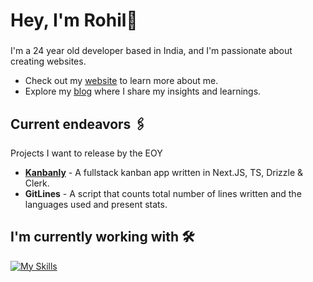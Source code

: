 <h1 align="left">Hey, I'm Rohil👋 </h1>

###

I'm a 24 year old developer based in India, and I'm passionate about creating websites.
- Check out my [website](https://www.rohilvarma.in/) to learn more about me.
- Explore my [blog](https://dev.to/rohilvarma) where I share my insights and learnings.

###

## Current endeavors 🖇️

Projects I want to release by the EOY
- **[Kanbanly](https://github.com/rohilvarma/kanbanly)** - A fullstack kanban app written in Next.JS, TS, Drizzle & Clerk.
- **GitLines** - A script that counts total number of lines written and the languages used and present stats.

## I'm currently working with 🛠️
[![My Skills](https://skillicons.dev/icons?i=next,ts,tailwindcss,vercel,supabase,django,python)](https://skillicons.dev)
